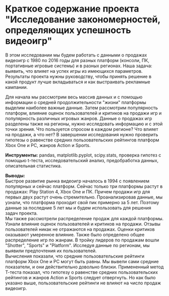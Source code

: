 # Краткое содержание проекта "Исследование закономерностей, определяющих успешность видеоигр"
В этом исследовании мы будем работать с данными о продажах видеоигр с 1980 по 2016 годы для разных платформ (консоли, ПК, портативные игровые системы) и в разных регионах. Наша задача: выявить, что влияет на успех игры из имеющихся параметров. Результаты проекта нужны руководству, чтобы принять решение в какой продукт лучше вкладываться и как выстраивать рекламные кампании.

Для начала мы рассмотрим весь массив данных и с помощью информации о средней продолжительности "жизни" платформы выделим наиболее важные данные. Затем рассмотрим популярность платформ, влияние оценок пользователей и критиков на продажи игр и популярность различных игровых жанров. Данные о продажах игр разделены также на регионы, нужно исследовать информацию и с этой точки зрения. Что пользуется спросом в каждом регионе? Что влияет на продажи, а что нет? В завершении исследования нужно проверить гипотезы о равенстве средних пользовательских рейтингов платформ Xbox One и PC, жанров Action и Sports.

**Инструменты:** pandas, matplotlib.pyplot, scipy.stats, проверка гипотез с помощью t-теста, исследовательский анализ, предобработка данных, описательная статистика.

**Выводы:**   
Быстрое развитие рынка видеоигр началось в 1994 с появлением популярных и сейчас платформ. Сейчас только три платформы растут в продажах: Play Station 4, Xbox One и ПК. Причем продажи игр для первых двух растут очень стремительно. Проанализировав данные, мы узнали, что платформа проходит свой пик примерно за 5 лет. Поэтому данные за последние 5 лет мы и будем использовать для решения задач проекта.   
Мы также рассмотрели распределение продаж для каждой платформы. Узнали влияние оценок пользователей и критиков на продажи. Отзывы пользователей никак не отражаются на продажах. Оценки критиков оказывают умеренное влияние. Также было определено общее распределение игр по жанрам. В тройку лидеров по продажам вошли "Shotter", "Sports" и "Platform".
Исследуя данные по регионам, мы выявили предпочтения их пользователей.    
Вычисления показали, что средние пользовательские рейтинги платформ Xbox One и PC могут быть равны. Мы вывели сами средние показатели, и они действительно довольно близки. Примененный метод Т-теста показал, что гипотезу о равенстве средних пользовательских рейтингов и жанров Action и Sports следует отвергнуть. Но как было указано выше, пользовательские рейтинги не влияют на число продаж видеоигр.
